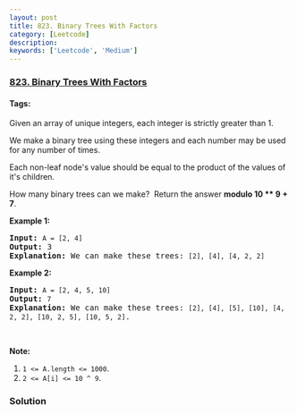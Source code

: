 ```yaml
---
layout: post
title: 823. Binary Trees With Factors
category: [Leetcode]
description: 
keywords: ['Leetcode', 'Medium']
---
```

### [823. Binary Trees With Factors](https://leetcode.com/problems/binary-trees-with-factors)

#### Tags: 

<div class="content__u3I1 question-content__JfgR"><div><p>Given an array of unique integers, each integer is strictly greater than 1.</p>
<p>We make a binary tree using these integers and each number may be used for any number of times.</p>
<p>Each non-leaf node's value should be equal to the product of the values of it's children.</p>
<p>How many binary trees can we make?  Return the answer <strong>modulo 10 ** 9 + 7</strong>.</p>
<p><strong>Example 1:</strong></p>
<pre><strong>Input:</strong> <code>A = [2, 4]</code>
<strong>Output:</strong> 3
<strong>Explanation:</strong> We can make these trees: <code>[2], [4], [4, 2, 2]</code></pre>
<p><strong>Example 2:</strong></p>
<pre><strong>Input:</strong> <code>A = [2, 4, 5, 10]</code>
<strong>Output:</strong> <code>7</code>
<strong>Explanation:</strong> We can make these trees: <code>[2], [4], [5], [10], [4, 2, 2], [10, 2, 5], [10, 5, 2]</code>.</pre>
<p> </p>
<p><strong>Note:</strong></p>
<ol>
<li><code>1 &lt;= A.length &lt;= 1000</code>.</li>
<li><code>2 &lt;= A[i] &lt;= 10 ^ 9</code>.</li>
</ol>
</div></div>

### Solution
